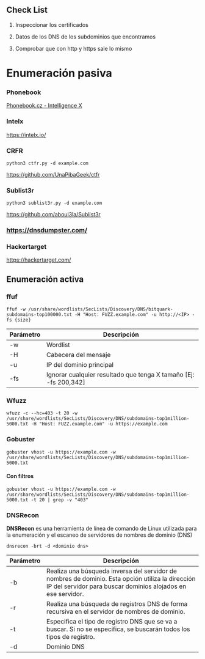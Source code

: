 ## Check List

1. Inspeccionar los certificados

2. Datos de los DNS de los subdominios que encontramos

3. Comprobar que con http y https sale lo mismo


# Enumeración pasiva

### Phonebook

[Phonebook.cz - Intelligence X](https://phonebook.cz/)

### Intelx

https://intelx.io/

### CRFR
```
python3 ctfr.py -d example.com
```

https://github.com/UnaPibaGeek/ctfr

### Sublist3r


```
python3 sublist3r.py -d example.com
```

https://github.com/aboul3la/Sublist3r

### https://dnsdumpster.com/

### Hackertarget

https://hackertarget.com/

## Enumeración activa

### ffuf

```
ffuf -w /usr/share/wordlists/SecLists/Discovery/DNS/bitquark-subdomains-top100000.txt -H "Host: FUZZ.example.com" -u http://<IP> -fs {size}
```

|Parámetro|Descripción|
|---|---|
|-w|Wordlist|
|-H|Cabecera del mensaje|
|-u|IP del dominio principal|
|-fs|Ignorar cualquier resultado que tenga X tamaño [Ej: -fs 200,342]|

### Wfuzz


```
wfuzz -c --hc=403 -t 20 -w /usr/share/wordlists/SecLists/Discovery/DNS/subdomains-top1million-5000.txt -H "Host: FUZZ.example.com" -u https://example.com
```

### Gobuster


```
gobuster vhost -u https://example.com -w /usr/share/wordlists/SecLists/Discovery/DNS/subdomains-top1million-5000.txt
```

#### Con filtros

```
gobuster vhost -u https://example.com -w /usr/share/wordlists/SecLists/Discovery/DNS/subdomains-top1million-5000.txt -t 20 | grep -v "403"
```

### DNSRecon

**DNSRecon** es una herramienta de línea de comando de Linux utilizada para la enumeración y el escaneo de servidores de nombres de dominio (DNS)

```
dnsrecon -brt -d <dominio dns>
```

|Parámetro|Descripción|
|---|---|
|-b|Realiza una búsqueda inversa del servidor de nombres de dominio. Esta opción utiliza la dirección IP del servidor para buscar dominios alojados en ese servidor.|
|-r|Realiza una búsqueda de registros DNS de forma recursiva en el servidor de nombres de dominio.|
|-t|Especifica el tipo de registro DNS que se va a buscar. Si no se especifica, se buscarán todos los tipos de registro.|
|-d|Dominio DNS|